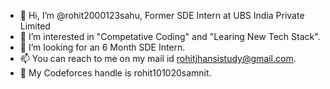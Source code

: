 - 👋 Hi, I’m @rohit2000123sahu, Former SDE Intern at UBS India Private Limited
- 👀 I’m interested in "Competative Coding" and "Learing New Tech Stack".
- 💞️ I’m looking for an 6 Month SDE Intern.
- 📫 You can reach to me on my mail id rohitjhansistudy@gmail.com.
- 📌 My Codeforces handle is rohit101020samnit.

<!---
rohit2000123sahu/rohit2000123sahu is a ✨ special ✨ repository because its `README.md` (this file) appears on your GitHub profile.
You can click the Preview link to take a look at your changes.
--->
